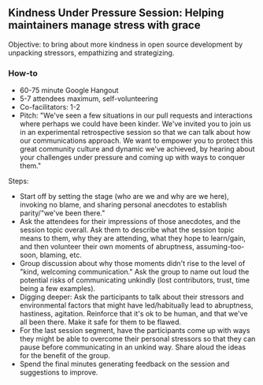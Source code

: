 ## Kindness Under Pressure Session: Helping maintainers manage stress with grace

Objective: to bring about more kindness in open source development by unpacking stressors, empathizing and strategizing.

### How-to
* 60-75 minute Google Hangout
* 5-7 attendees maximum, self-volunteering
* Co-facilitators: 1-2
* Pitch: "We've seen a few situations in our pull requests and interactions where perhaps we could have been kinder. We've invited you to join us in an experimental retrospective session so that we can talk about how our communications approach. We want to empower you to protect this great community culture and dynamic we've achieved, by hearing about your challenges under pressure and coming up with ways to conquer them."

Steps:
* Start off by setting the stage (who are we and why are we here), invoking no blame, and sharing personal anecdotes to establish parity/"we've been there."   
* Ask the attendees for their impressions of those anecdotes, and the session topic overall. Ask them to describe what the session topic means to them, why they are attending, what they hope to learn/gain, and then volunteer their own moments of abruptness, assuming-too-soon, blaming, etc. 
* Group discussion about why those moments didn't rise to the level of "kind, welcoming communication." Ask the group to name out loud the potential risks of communicating unkindly (lost contributors, trust, time being a few examples).
* Digging deeper: Ask the participants to talk about their stressors and environmental factors that might have led/habitually lead to abruptness, hastiness, agitation. Reinforce that it's ok to be human, and that we've all been there. Make it safe for them to be flawed.
* For the last session segment, have the participants come up with ways they might be able to overcome their personal stressors so that they can pause before communicating in an unkind way. Share aloud the ideas for the benefit of the group.
* Spend the final minutes generating feedback on the session and suggestions to improve.
